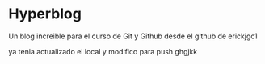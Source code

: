 # Hyperblog
Un blog increible para el curso de Git y Github
desde el github de erickjgc1

ya tenia actualizado el local y modifico para push
ghgjkk